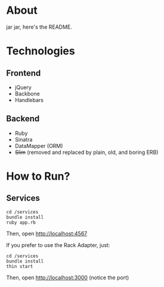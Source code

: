 # About

jar jar, here's the README.

# Technologies

## Frontend

- jQuery
- Backbone
- Handlebars

## Backend

- Ruby
- Sinatra
- DataMapper (ORM)
- ~~Slim~~ (removed and replaced by plain, old, and boring ERB)

# How to Run?

## Services

    cd /services
    bundle install
    ruby app.rb

Then, open <http://localhost:4567>

If you prefer to use the Rack Adapter, just:

    cd /services
    bundle install
    thin start

Then, open <http://localhost:3000> (notice the port)